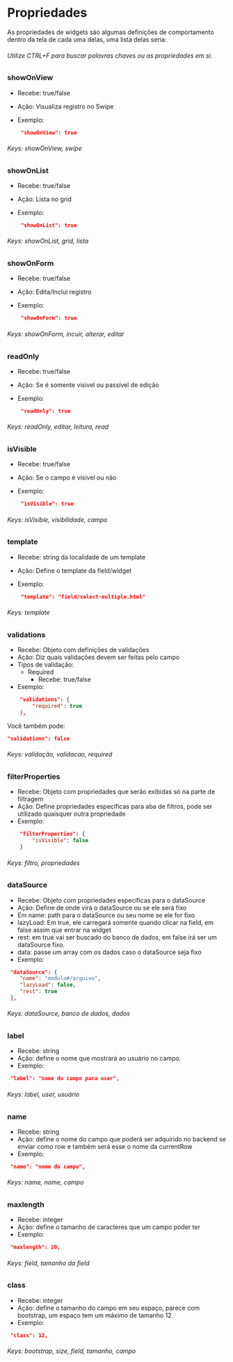 
# Propriedades

As propriedades de widgets são algumas definições de comportamento dentro da tela de cada uma delas, uma lista delas seria:
###### Utilize CTRL+F para buscar palavras chaves ou as propriedades em si.

### showOnView


+ Recebe: true/false
+ Ação: Visualiza registro no Swipe
+ Exemplo:
    
    ```json
     "showOnView": true
     ```

###### Keys: showOnView, swipe


### showOnList

+ Recebe: true/false
+ Ação: Lista no grid
+ Exemplo:
    
    ```json
     "showOnList": true
     ```
###### Keys: showOnList, grid, lista


### showOnForm

+ Recebe: true/false
+ Ação: Edita/Inclui registro
+ Exemplo:
    
    ```json
     "showOnForm": true
     ```
###### Keys: showOnForm, incuir, alterar, editar


### readOnly

+ Recebe: true/false
+ Ação: Se é somente visivel ou passível de edição
+ Exemplo:
    
    ```json
     "readOnly": true
     ```
###### Keys: readOnly, editar, leitura, read


### isVisible

+ Recebe: true/false
+ Ação: Se o campo é visivel ou não
+ Exemplo:
    
    ```json
     "isVisible": true
     ```
###### Keys: isVisible, visibilidade, campo



### template

+ Recebe: string da localidade de um template
+ Ação: Define o template da field/widget
+ Exemplo:
    
    ```json
     "template": "field/select-multiple.html"
     ```
###### Keys: template


### validations

+ Recebe: Objeto com definições de validações
+ Ação: Diz quais validações devem ser feitas pelo campo
+ Tipos de validação:
    + Required
        + Recebe: true/false
+ Exemplo:
```json
    "validations": {
        "required": true
    },
```
Você também pode:

```json
"validations": false
```

###### Keys: validação, validacao, required


### filterProperties

+ Recebe: Objeto com propriedades que serão exibidas só na parte de filtragem
+ Ação: Define propriedades específicas para aba de filtros, pode ser utilizado quaisquer outra propriedade
+ Exemplo:
```json
    "filterProperties": {
        "isVisible": false
    }
```
###### Keys: filtro, propriedades


### dataSource

+ Recebe: Objeto com propriedades específicas para o dataSource
+ Ação: Define de onde virá o dataSource ou se ele será fixo
+ Em name: path para o dataSource ou seu nome se ele for fixo
+ lazyLoad: Em true, ele carregará somente quando clicar na field, em false assim que entrar na widget
+ rest: em true vai ser buscado do banco de dados, em false irá ser um dataSource fixo.
+ data: passe um array com os dados caso o dataSource seja fixo
+ Exemplo:
```json
 "dataSource": {
    "name": "modulo#/arquivo",
    "lazyLoad": false,
    "rest": true
 },
```
###### Keys: dataSource, banco de dados, dados

### label

+ Recebe: string
+ Ação: define o nome que mostrará ao usuário no campo.
+ Exemplo:
```json
 "label": "nome do campo para user",
```
###### Keys: label, user, usuário

### name

+ Recebe: string
+ Ação: define o nome do campo que poderá ser adquirido no backend se enviar como row e também será esse o nome da currentRow
+ Exemplo:
```json
 "name": "nome do campo",
```
###### Keys: name, nome, campo

### maxlength

+ Recebe: integer
+ Ação: define o tamanho de caracteres que um campo poder ter
+ Exemplo:
```json
 "maxlength": 20,
```
###### Keys: field, tamanho da field

### class
+ Recebe: integer
+ Ação: define o tamanho do campo em seu espaço, parece com bootstrap, um espaço tem um máximo de tamanho 12.
+ Exemplo:
```json
 "class": 12,
```
###### Keys: bootstrap, size, field, tamanho, campo